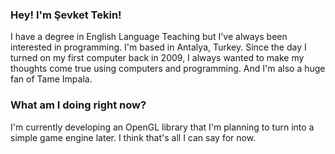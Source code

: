### Hey! I'm Şevket Tekin!

I have a degree in English Language Teaching but I've always been interested in programming. I'm based in Antalya, Turkey.
Since the day I turned on my first computer back in 2009, I always wanted to make my thoughts come true using computers and programming.
And I'm also a huge fan of Tame Impala.

### What am I doing right now?

I'm currently developing an OpenGL library that I'm planning to turn into a simple game engine later.
I think that's all I can say for now.
